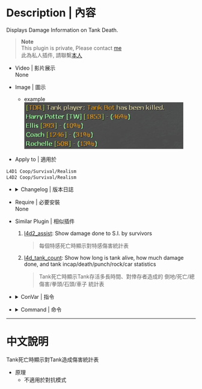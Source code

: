 # Description | 內容
Displays Damage Information on Tank Death.

> __Note__ <br/>
This plugin is private, Please contact [me](https://github.com/fbef0102/Game-Private_Plugin#私人插件列表-private-plugins-list)<br/>
此為私人插件, 請聯繫[本人](https://github.com/fbef0102/Game-Private_Plugin#私人插件列表-private-plugins-list)

* Video | 影片展示
<br/>None

* Image | 圖示
	* example
	<br/>![l4d2_tdr_1](image/l4d2_tdr_1.jpg)

* Apply to | 適用於
```
L4D1 Coop/Survival/Realism
L4D2 Coop/Survival/Realism
```

* <details><summary>Changelog | 版本日誌</summary>

	```php
	//Skyy @ 2012
	//foxhound27 @ 2019
	//Harry @ 2022
	```
	* v1.3
		* Remake Code
	    * More accurate damage done to tank

    * v1.1c
        * [Original Post by Skyy](https://forums.alliedmods.net/showthread.php?p=1677234)
</details>

* Require | 必要安裝
<br/>None

* Similar Plugin | 相似插件
	1. [l4d2_assist](https://github.com/fbef0102/L4D1_2-Plugins/tree/master/l4d2_assist): Show damage done to S.I. by survivors
		> 每個特感死亡時顯示對特感傷害統計表

	2. [l4d_tank_count](https://github.com/fbef0102/Game-Private_Plugin/tree/main/l4d_tank_count): Show how long is tank alive, how much damage done, and tank incap/death/punch/rock/car statistics
		> Tank死亡時顯示Tank存活多長時間、對倖存者造成的 倒地/死亡/總傷害/拳頭/石頭/車子 統計表

* <details><summary>ConVar | 指令</summary>

	None
</details>

* <details><summary>Command | 命令</summary>

	None
</details>

- - - -
# 中文說明
Tank死亡時顯示對Tank造成傷害統計表

* 原理
	* 不適用於對抗模式